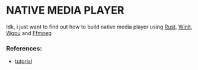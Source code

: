 # NATIVE MEDIA PLAYER
Idk, i just want to find out how to build native media player using [Rust](https://www.rust-lang.org/), [Winit](https://docs.rs/winit/latest/winit/index.html), [Wgpu](https://docs.rs/wgpu/latest/wgpu/index.html) and [Ffmpeg](https://docs.rs/ffmpeg-the-third/latest/ffmpeg_the_third/index.html)

### References:
- [tutorial](https://sotrh.github.io/learn-wgpu/)
